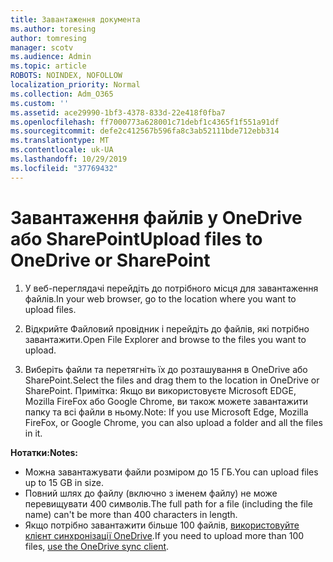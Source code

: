 ```yaml
---
title: Завантаження документа
ms.author: toresing
author: tomresing
manager: scotv
ms.audience: Admin
ms.topic: article
ROBOTS: NOINDEX, NOFOLLOW
localization_priority: Normal
ms.collection: Adm_O365
ms.custom: ''
ms.assetid: ace29990-1bf3-4378-833d-22e418f0fba7
ms.openlocfilehash: ff7000773a628001c71debf1c4365f1f551a91df
ms.sourcegitcommit: defe2c412567b596fa8c3ab52111bde712ebb314
ms.translationtype: MT
ms.contentlocale: uk-UA
ms.lasthandoff: 10/29/2019
ms.locfileid: "37769432"
---
```

# <a name="upload-files-to-onedrive-or-sharepoint"></a><span data-ttu-id="af49b-102">Завантаження файлів у OneDrive або SharePoint</span><span class="sxs-lookup"><span data-stu-id="af49b-102">Upload files to OneDrive or SharePoint</span></span>

1. <span data-ttu-id="af49b-103">У веб-переглядачі перейдіть до потрібного місця для завантаження файлів.</span><span class="sxs-lookup"><span data-stu-id="af49b-103">In your web browser, go to the location where you want to upload files.</span></span>
    
2. <span data-ttu-id="af49b-104">Відкрийте Файловий провідник і перейдіть до файлів, які потрібно завантажити.</span><span class="sxs-lookup"><span data-stu-id="af49b-104">Open File Explorer and browse to the files you want to upload.</span></span>
    
3. <span data-ttu-id="af49b-105">Виберіть файли та перетягніть їх до розташування в OneDrive або SharePoint.</span><span class="sxs-lookup"><span data-stu-id="af49b-105">Select the files and drag them to the location in OneDrive or SharePoint.</span></span> <span data-ttu-id="af49b-106">Примітка: Якщо ви використовуєте Microsoft EDGE, Mozilla FireFox або Google Chrome, ви також можете завантажити папку та всі файли в ньому.</span><span class="sxs-lookup"><span data-stu-id="af49b-106">Note: If you use Microsoft Edge, Mozilla FireFox, or Google Chrome, you can also upload a folder and all the files in it.</span></span>
    
<span data-ttu-id="af49b-107">**Нотатки:**</span><span class="sxs-lookup"><span data-stu-id="af49b-107">**Notes:**</span></span>

- <span data-ttu-id="af49b-108">Можна завантажувати файли розміром до 15 ГБ.</span><span class="sxs-lookup"><span data-stu-id="af49b-108">You can upload files up to 15 GB in size.</span></span> 
- <span data-ttu-id="af49b-109">Повний шлях до файлу (включно з іменем файлу) не може перевищувати 400 символів.</span><span class="sxs-lookup"><span data-stu-id="af49b-109">The full path for a file (including the file name) can't be more than 400 characters in length.</span></span> 
- <span data-ttu-id="af49b-110">Якщо потрібно завантажити більше 100 файлів, [використовуйте клієнт синхронізації OneDrive](https://go.microsoft.com/fwlink/?linkid=866427).</span><span class="sxs-lookup"><span data-stu-id="af49b-110">If you need to upload more than 100 files, [use the OneDrive sync client](https://go.microsoft.com/fwlink/?linkid=866427).</span></span> 
  

